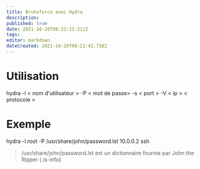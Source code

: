 ```yaml
---
title: Bruteforce avec Hydra
description: 
published: true
date: 2021-10-20T08:22:13.211Z
tags: 
editor: markdown
dateCreated: 2021-10-20T08:21:42.718Z
---
```


# Utilisation
hydra -l < nom d'utilisateur > -P < mot de passe> -s < port > -V < ip > < protocole >

# Exemple
hydra -l root -P /usr/share/john/password.lst 10.0.0.2 ssh
> /usr/share/john/password.lst est un dictionnaire fournie par John the Ripper 
{.is-info}

